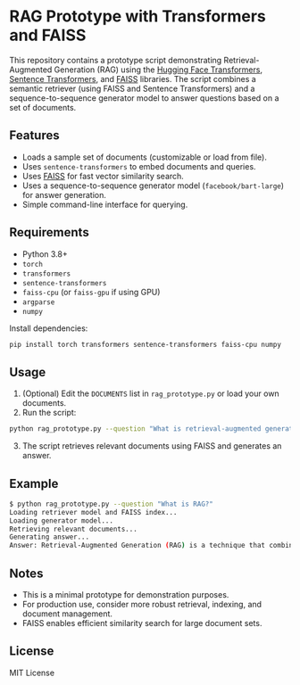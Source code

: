 # RAG Prototype with Transformers and FAISS

This repository contains a prototype script demonstrating Retrieval-Augmented Generation (RAG) using the [Hugging Face Transformers](https://github.com/huggingface/transformers), [Sentence Transformers](https://www.sbert.net/), and [FAISS](https://github.com/facebookresearch/faiss) libraries. The script combines a semantic retriever (using FAISS and Sentence Transformers) and a sequence-to-sequence generator model to answer questions based on a set of documents.

## Features

- Loads a sample set of documents (customizable or load from file).
- Uses `sentence-transformers` to embed documents and queries.
- Uses [FAISS](https://github.com/facebookresearch/faiss) for fast vector similarity search.
- Uses a sequence-to-sequence generator model (`facebook/bart-large`) for answer generation.
- Simple command-line interface for querying.

## Requirements

- Python 3.8+
- `torch`
- `transformers`
- `sentence-transformers`
- `faiss-cpu` (or `faiss-gpu` if using GPU)
- `argparse`
- `numpy`

Install dependencies:

```bash
pip install torch transformers sentence-transformers faiss-cpu numpy
```

## Usage

1. (Optional) Edit the `DOCUMENTS` list in `rag_prototype.py` or load your own documents.
2. Run the script:

```bash
python rag_prototype.py --question "What is retrieval-augmented generation?"
```

3. The script retrieves relevant documents using FAISS and generates an answer.

## Example

```bash
$ python rag_prototype.py --question "What is RAG?"
Loading retriever model and FAISS index...
Loading generator model...
Retrieving relevant documents...
Generating answer...
Answer: Retrieval-Augmented Generation (RAG) is a technique that combines retrieval of documents with generative models to answer questions based on external knowledge.
```

## Notes

- This is a minimal prototype for demonstration purposes.
- For production use, consider more robust retrieval, indexing, and document management.
- FAISS enables efficient similarity search for large document sets.

## License

MIT License
